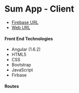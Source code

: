 # Sum App - Client

- [Firebase URL](https://sum-app-5329b.firebaseapp.com/)
- [Web URL](https://sharesumstuff.com/)


#### Front End Technologies

  - Angular (1.6.2)
  - HTML5
  - CSS
  - Bootstrap
  - JavaScript
  - Firbase

#### Routes

```

```
